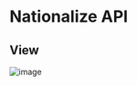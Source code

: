 # Nationalize API

## View
![image](https://github.com/user-attachments/assets/2f065f1b-f076-49a3-92e4-91b839b56b46)
